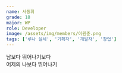 ```yaml
---
name: 서동휘
grade: 18
major: WP
role: Developer
image: /assets/img/members/이원준.png
tags: ['루나 실세', '기획자', '개발자', '창업']
---
```

남보다 뛰어나기보다<br>어제의 나보다 뛰어나기